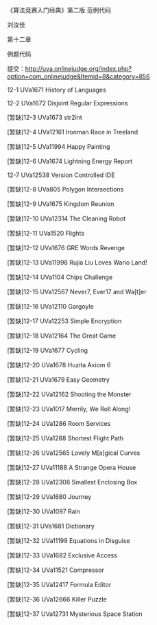 ﻿《算法竞赛入门经典》第二版 范例代码

刘汝佳

第十二章

例题代码

提交：http://uva.onlinejudge.org/index.php?option=com_onlinejudge&Itemid=8&category=856

12-1 UVa1671 History of Languages

12-2 UVa1672 Disjoint Regular Expressions

[暂缺]12-3 UVa1673 str2int

[暂缺]12-4 UVa12161 Ironman Race in Treeland

[暂缺]12-5 UVa11994 Happy Painting

[暂缺]12-6 UVa1674 Lightning Energy Report

12-7 UVa12538 Version Controlled IDE

[暂缺]12-8 UVa805 Polygon Intersections

[暂缺]12-9 UVa1675 Kingdom Reunion

[暂缺]12-10 UVa12314 The Cleaning Robot

[暂缺]12-11 UVa1520 Flights

[暂缺]12-12 UVa1676 GRE Words Revenge

[暂缺]12-13 UVa11998 Rujia Liu Loves Wario Land!

[暂缺]12-14 UVa1104 Chips Challenge

[暂缺]12-15 UVa12567 Never7, Ever17 and Wa[t]er

[暂缺]12-16 UVa12110 Gargoyle

[暂缺]12-17 UVa12253 Simple Encryption

[暂缺]12-18 UVa12164 The Great Game

[暂缺]12-19 UVa1677 Cycling

[暂缺]12-20 UVa1678 Huzita Axiom 6

[暂缺]12-21 UVa1679 Easy Geometry

[暂缺]12-22 UVa12162 Shooting the Monster

[暂缺]12-23 UVa1017 Merrily, We Roll Along!

[暂缺]12-24 UVa1286 Room Services

[暂缺]12-25 UVa1288 Shortest Flight Path

[暂缺]12-26 UVa12565 Lovely M[a]gical Curves

[暂缺]12-27 UVa11188 A Strange Opera House

[暂缺]12-28 UVa12308 Smallest Enclosing Box

[暂缺]12-29 UVa1680 Journey

[暂缺]12-30 UVa1097 Rain

[暂缺]12-31 UVa1681 Dictionary

[暂缺]12-32 UVa11199 Equations in Disguise

[暂缺]12-33 UVa1682 Exclusive Access

[暂缺]12-34 UVa11521 Compressor

[暂缺]12-35 UVa12417 Formula Editor

[暂缺]12-36 UVa12666 Killer Puzzle

[暂缺]12-37 UVa12731 Mysterious Space Station
